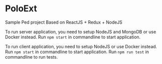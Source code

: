 # PoloExt
Sample Ped project
Based on ReactJS + Redux + NodeJS

To run server application, you need to setup NodeJS and MongoDB or use Docker instead.
Run `npm start` in commandline to start application.

To run client application, you need to setup NodeJS or use Docker instead.
Run `npm start` in commandline to start application.
Run `npm run test` in commandline to run tests.
